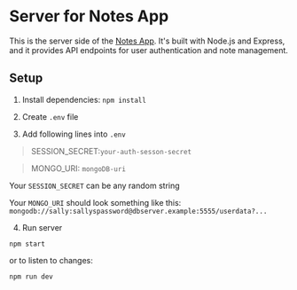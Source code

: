 # Server for Notes App

This is the server side of the [Notes App](https://github.com/Corxl/NotesAppClient). It's built with Node.js and Express, and it provides API endpoints for user authentication and note management.

## Setup

1. Install dependencies: `npm install`

2. Create `.env` file

3. Add following lines into `.env`
  > SESSION_SECRET:`your-auth-sesson-secret`

  > MONGO_URI: `mongoDB-uri`

  Your `SESSION_SECRET` can be any random string

  Your `MONGO_URI` should look something like this: `mongodb://sally:sallyspassword@dbserver.example:5555/userdata?...`


4. Run server

`
npm start
`

  or to listen to changes: 

`
  npm run dev
`
